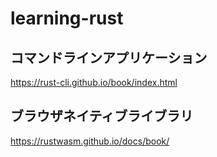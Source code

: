 # learning-rust

## コマンドラインアプリケーション
https://rust-cli.github.io/book/index.html

## ブラウザネイティブライブラリ
https://rustwasm.github.io/docs/book/
